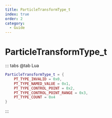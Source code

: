 ```yaml
---
title: ParticleTransformType_t
index: true
order: 2
category:
  - Guide
---
```


# ParticleTransformType_t
::: tabs
@tab Lua
```lua
ParticleTransformType_t = {
    PT_TYPE_INVALID = 0x0,
    PT_TYPE_NAMED_VALUE = 0x1,
    PT_TYPE_CONTROL_POINT = 0x2,
    PT_TYPE_CONTROL_POINT_RANGE = 0x3,
    PT_TYPE_COUNT = 0x4
}
```
:::